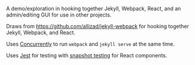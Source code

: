 A demo/exploration in hooking together Jekyll, Webpack, React, and an admin/editing GUI for use in other projects.

Draws from https://github.com/allizad/jekyll-webpack for hooking together Jekyll, Webpack, and React.

Uses [Concurrently](https://github.com/kimmobrunfeldt/concurrently) to run `webpack` and `jekyll serve` at the same time.

Uses [Jest](https://facebook.github.io/jest/) for testing with [snapshot testing](https://facebook.github.io/jest/docs/en/tutorial-react.html#content) for React components.
